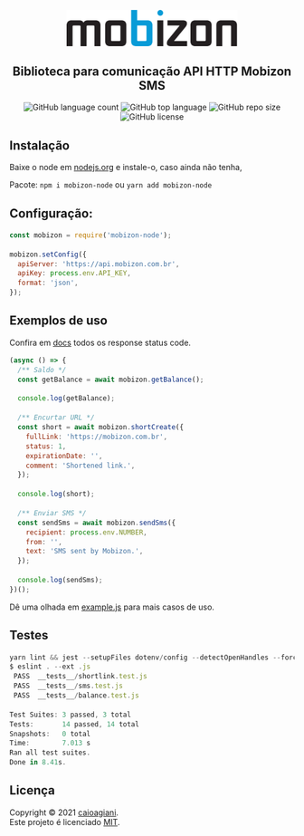<!--
/*
 * Obrigado por baixar este projeto, caso tenha alguma ideia, ajustes, etc...
 * dê um fork no repositório e crie uma Pull Request.
 */
-->

<p align="center">
  <a href="https://mobizon.com.br">
    <img src=".github/default.svg" width="60%" alt="Mobizon" title="Mobizon">
  </a>
</p>

<h2 align="center">Biblioteca para comunicação API HTTP Mobizon SMS</h2>

<p align="center">
  <img alt="GitHub language count" src="https://img.shields.io/github/languages/count/caioagiani/mobizon-node">
  <img alt="GitHub top language" src="https://img.shields.io/github/languages/top/caioagiani/mobizon-node">
  <img alt="GitHub repo size" src="https://img.shields.io/github/repo-size/caioagiani/mobizon-node">
  <img alt="GitHub license" src="https://img.shields.io/badge/license-MIT-blue.svg">
</p>

## Instalação

Baixe o node em [nodejs.org](http://nodejs.org) e instale-o, caso ainda não tenha,

Pacote: `npm i mobizon-node` ou `yarn add mobizon-node`

## Configuração:

```js
const mobizon = require('mobizon-node');

mobizon.setConfig({
  apiServer: 'https://api.mobizon.com.br',
  apiKey: process.env.API_KEY,
  format: 'json',
});
```

## Exemplos de uso

Confira em [docs](https://github.com/caioagiani/mobizon-node/blob/master/docs) todos os response status code.

```js
(async () => {
  /** Saldo */
  const getBalance = await mobizon.getBalance();

  console.log(getBalance);

  /** Encurtar URL */
  const short = await mobizon.shortCreate({
    fullLink: 'https://mobizon.com.br',
    status: 1,
    expirationDate: '',
    comment: 'Shortened link.',
  });

  console.log(short);

  /** Enviar SMS */
  const sendSms = await mobizon.sendSms({
    recipient: process.env.NUMBER,
    from: '',
    text: 'SMS sent by Mobizon.',
  });

  console.log(sendSms);
})();
```

Dê uma olhada em [example.js](https://github.com/caioagiani/mobizon-node/blob/master/example.js) para mais casos de uso.

## Testes

```javascript
yarn lint && jest --setupFiles dotenv/config --detectOpenHandles --forceExit
$ eslint . --ext .js
 PASS  __tests__/shortlink.test.js
 PASS  __tests__/sms.test.js
 PASS  __tests__/balance.test.js

Test Suites: 3 passed, 3 total
Tests:       14 passed, 14 total
Snapshots:   0 total
Time:        7.013 s
Ran all test suites.
Done in 8.41s.
```

## Licença

Copyright © 2021 [caioagiani](https://github.com/caioagiani).<br />
Este projeto é licenciado [MIT](https://github.com/caioagiani/mobizon-node/blob/master/LICENSE).
